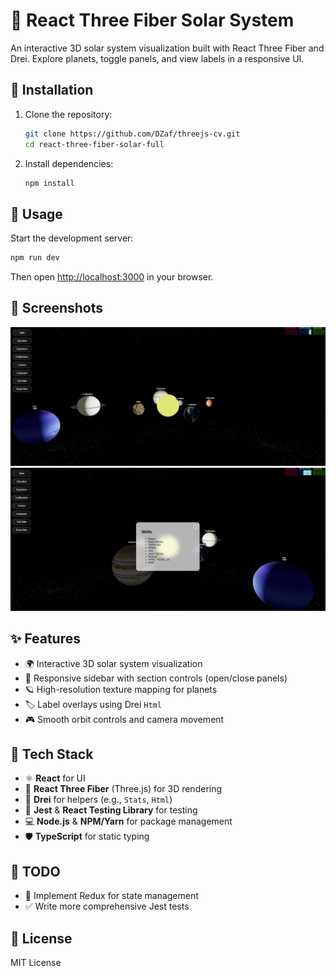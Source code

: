 # 🌌 React Three Fiber Solar System

An interactive 3D solar system visualization built with React Three Fiber and Drei. Explore planets, toggle panels, and view labels in a responsive UI.

## 🚀 Installation

1. Clone the repository:
   ```bash
   git clone https://github.com/DZaf/threejs-cv.git
   cd react-three-fiber-solar-full
   ```
2. Install dependencies:
   ```bash
   npm install
   ```

## 🧪 Usage

Start the development server:
```bash
npm run dev
```
Then open [http://localhost:3000](http://localhost:3000) in your browser.

## 📸 Screenshots

![Solar System with Panel Open](/public/textures/open-panel.JPG)
![Solar System with Panel Closed](/public/textures/closed-panel.JPG)

## ✨ Features

- 🌍 Interactive 3D solar system visualization
- 🧭 Responsive sidebar with section controls (open/close panels)
- 🪐 High-resolution texture mapping for planets
- 🏷️ Label overlays using Drei `Html`
- 🎮 Smooth orbit controls and camera movement

## 🧰 Tech Stack

- ⚛️ **React** for UI
- 🎨 **React Three Fiber** (Three.js) for 3D rendering
- 🧱 **Drei** for helpers (e.g., `Stats`, `Html`)
- 🧪 **Jest** & **React Testing Library** for testing
- 💻 **Node.js** & **NPM/Yarn** for package management
- 🛡️ **TypeScript** for static typing

## 📝 TODO

- 🧠 Implement Redux for state management
- ✅ Write more comprehensive Jest tests

## 📄 License

MIT License